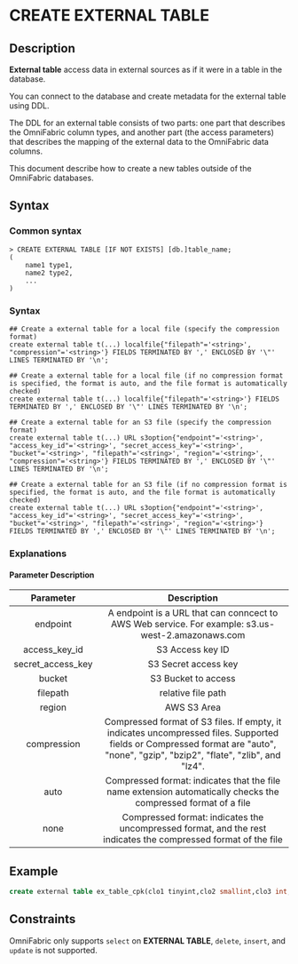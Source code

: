 # **CREATE EXTERNAL TABLE**

## **Description**

**External table** access data in external sources as if it were in a table in the database.

You can connect to the database and create metadata for the external table using DDL.

The DDL for an external table consists of two parts: one part that describes the OmniFabric column types, and another part (the access parameters) that describes the mapping of the external data to the OmniFabric data columns.

This document describe how to create a new tables outside of the OmniFabric databases.

## **Syntax**

### Common syntax

```
> CREATE EXTERNAL TABLE [IF NOT EXISTS] [db.]table_name;
(
    name1 type1,
    name2 type2,
    ...
)
```

### Syntax

```
## Create a external table for a local file (specify the compression format)
create external table t(...) localfile{"filepath"='<string>', "compression"='<string>'} FIELDS TERMINATED BY ',' ENCLOSED BY '\"' LINES TERMINATED BY '\n';

## Create a external table for a local file (if no compression format is specified, the format is auto, and the file format is automatically checked)
create external table t(...) localfile{"filepath"='<string>'} FIELDS TERMINATED BY ',' ENCLOSED BY '\"' LINES TERMINATED BY '\n';

## Create a external table for an S3 file (specify the compression format)
create external table t(...) URL s3option{"endpoint"='<string>', "access_key_id"='<string>', "secret_access_key"='<string>', "bucket"='<string>', "filepath"='<string>', "region"='<string>', "compression"='<string>'} FIELDS TERMINATED BY ',' ENCLOSED BY '\"' LINES TERMINATED BY '\n';

## Create a external table for an S3 file (if no compression format is specified, the format is auto, and the file format is automatically checked)
create external table t(...) URL s3option{"endpoint"='<string>', "access_key_id"='<string>', "secret_access_key"='<string>', "bucket"='<string>', "filepath"='<string>', "region"='<string>'} FIELDS TERMINATED BY ',' ENCLOSED BY '\"' LINES TERMINATED BY '\n';
```

### Explanations

#### Parameter Description

|Parameter|Description|
|:-:|:-:|
|endpoint|A endpoint is a URL that can conncect to AWS Web service. For example: s3.us-west-2.amazonaws.com|
|access_key_id| S3 Access key ID |
|secret_access_key| S3 Secret access key |
|bucket| S3 Bucket to access |
|filepath| relative file path |
|region| AWS S3 Area|
|compression| Compressed format of S3 files. If empty, it indicates uncompressed files. Supported fields or Compressed format are "auto", "none", "gzip", "bzip2", "flate", "zlib", and "lz4".|
|auto|Compressed format: indicates that the file name extension automatically checks the compressed format of a file|
|none|Compressed format: indicates the uncompressed format, and the rest indicates the compressed format of the file|

## Example

```sql
create external table ex_table_cpk(clo1 tinyint,clo2 smallint,clo3 int,clo4 bigint,clo5 tinyint unsigned,clo6 smallint unsigned,clo7 int unsigned,clo8 bigint unsigned,col9 float,col10 double,col11 varchar(255),col12 Date,col13 DateTime,col14 timestamp,col15 bool,col16 decimal(5,2),col17 text,col18 varchar(255),col19 varchar(255),col20 varchar(255))infile{"filepath"='$resources/external_table_file/cpk_table_1.csv'};
```

## **Constraints**

OmniFabric only supports `select` on **EXTERNAL TABLE**, `delete`, `insert`, and `update` is not supported.
